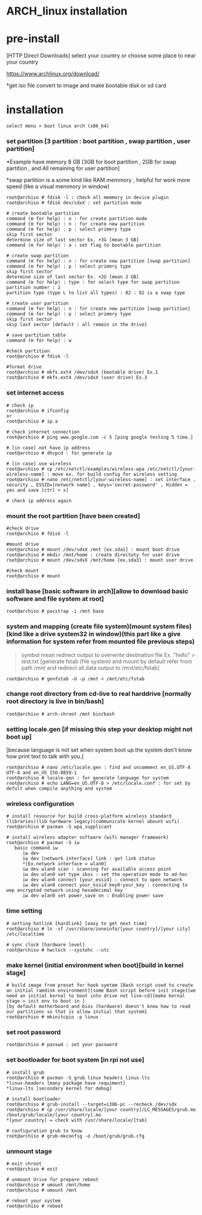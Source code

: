 # ARCH_linux installation

# pre-install 

[HTTP Direct Downloads] select your country or choose some place to near your country


https://www.archlinux.org/download/ 

*get iso file convert to image and make bootable disk or sd card

# installation
```
select menu > boot linux arch (x86_64)

```
### set partition [3 partition : boot partition , swap partition , user partition] 
*Example have memory 8 GB [3GB for boot partition , 2GB for swap partition , and All remaining for user partition]


*swap partition is a some kind like RAM memmory , helpful for work more speed (like a visual memmory in window)
```
root@archiso # fdisk -l : check all memmory in device plugin
root@archiso # fdisk dev/sdxX : set partition mode 

# create bootable partition
command (m for help) : o : for create partition mode
command (m for help) : n : for create new partition 
command (m for help) : p : select primery type
skip first sector
determine size of last sector Ex. +3G [mean 3 GB]
command (m for help) : a : set flag to bootable partition

# create swap partition
command (m for help) : n : for create new partition [swap partition]
command (m for help) : p : select primery type
skip first sector
determine size of last sector Ex. +2G [mean 2 GB]
command (m for help) : type : for select type for swap partition
partition number : 2
partition type (type L to list all types) : 82 : 82 is a swap type

# create user partition 
command (m for help) : n : for create new partition [swap partition]
command (m for help) : p : select primery type
skip first sector
skip last sector [default : all remain in the drive]

# save partition table
command (m for help) : w

#check partition 
root@archiso # fdisk -l

#format drive 
root@archiso # mkfs.ext4 /dev/sdxX (bootable drive) Ex.1
root@archiso # mkfs.ext4 /dev/sdxX (user drive) Ex.3
```

### set internet access
```
# check ip
root@archiso # ifconfig 
or
root@archiso # ip a

# check internet connection 
root@archiso # ping www.google.com -c 5 [ping google testing 5 time.]

# [in case] not have ip address
root@archiso # dhcpcd : for generate ip

# [in case] use wireless
root@archiso # cp /etc/netctl/examples/wireless-wpa /etc/netctl/[your-wireless-name] : move ex. for build config for wireless setting
root@archiso # nano /etc/netctl/[your-wireless-name] : set interface , security , ESSID=[network name] , keys='secret-password' , Hidden = yes and save [ctrl + x]

# check ip address again 
```

### mount the root partition [have been created]
```
#check drive 
root@archiso # fdisk -l

#mount drive
root@archiso # mount /dev/sdxX /mnt [ex.sda1] : mount boot drive
root@archiso # mkdir /mnt/home : create directoty for user drive
root@archiso # mount /dev/sdxX /mnt/home [ex.sda3] : mount user drive

#check mount
root@archiso # mount
```

### install base [basic software in arch][allow to download basic software and file system at root]
```
root@archiso # pacstrap -i /mnt base
```

### system and mapping (create file system)(mount system files)(kind like a drive system32 in window)(this part like a give information for system refer from mounted file previous steps)
> symbol mean redirect output to overwrite destination file Ex. "hello" > test.txt 
[generate fstab (file system) and mount by default refer from path /mnt and redirect all data output to /mnt/etc/fstab]
```
root@archiso # genfstab -U -p /mnt > /mnt/etc/fstab
```

### change root directory from cd-live to real harddrive [normally root directory is live in bin/bash]
```
root@archiso # arch-chroot /mnt bin/bash
```

### setting locale.gen [if missing this step your desktop might not boot up] 
[because language is not set when system boot up.the system don't know how print text to talk with you.]
```
root@archiso # nano /etc/locale.gen : find and uncomment en_US.UTF-8 UTF-8 and en_US ISO-8859-1
root@archiso # locale-gen : for generate language for system
root@archiso # echo LANG=en_US.UTF-8 > /etc/locale.conf : for set by defult when compile anything and system
```

### wireless configuration
```
# install resource for build cross-platform wireless standard (libraries)(lib hardware legacy)(communicate kernel abount wifi)
root@archiso # pacman -S wpa_supplicant

# install wireless adapter software (wifi manager framework)
root@archiso # pacman -S iw
   basic command iw 
      iw dev 
      iw dev [network interface] link : get link status
      *[Ex.network interface = wlan0]
      iw dev wlan0 scan : scanning for available access point
      iw dev wlan0 set type ibss : set the operation mode to ad-hoc
      iw dev wlan0 connect [your_essid] : connect to open network
      iw dev wlan0 connect your_essid key0:your_key : connecting to wep encrypted network using hexadecimal key
      iw dev wlan0 set power_save on : Enabling power save
```

### time setting
```
# setting hotlink [hardlink] [easy to get next time]
root@archiso # ln -sf /usr/share/zoneinfo/[your country]/[your city] /etc/localtime

# sync clock [hardware level]
root@archiso # hwclock --systohc --utc
```

### make kernel (initial environment when boot)[build in kernel stage]
```
# build image from preset for hook syetem [Bash script used to create an initial ramdisk environment][some Bash script before init stage][we need an initial kernal to boot into drive not live-cd][make kernal stage > init env to boot in ]
[by default motherboard and bios (hardware) doesn't know how to read our partitions so that is allow initial that system]
root@archiso # mkinitcpio -p linux
```

### set root password
```
root@archiso # passwd : set your password
```

### set bootloader for boot system [in rpi not use]
```
# install grub
root@archiso # pacman -S grub linux headers linux-lts
*linux-headers [many package have requiment]
*linux-lts [secondary kernel for debug]

# install bootloader 
root@archiso # grub-install --target=i386-pc --recheck /dev/sdx
root@archiso # cp /usr/share/locale/[your country]/LC_MESSAGES/grub.mo /boot/grub/locale/[your country].mo
*[your country] = check with /usr/share/locale/[tab]

# configuration grub to know
root@archiso # grub-mkconfig -o /boot/grub/grub.cfg
```

### unmount stage
```
# exit chroot
root@archiso # exit 

# unmount drive for prepare reboot
root@archiso # umount /mnt/home
root@archiso # umount /mnt

# reboot your system
root@archiso # reboot
```
